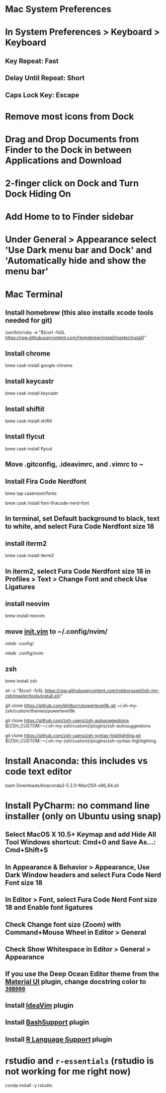 # Mac System Preferences
# In System Preferences > Keyboard > Keyboard 
## Key Repeat: Fast
## Delay Until Repeat: Short
## Caps Lock Key: Escape
# Remove most icons from Dock
# Drag and Drop Documents from Finder to the Dock in between Applications and Download
# 2-finger click on Dock and Turn Dock Hiding On
# Add Home to to Finder sidebar
# Under General > Appearance select 'Use Dark menu bar and Dock' and 'Automatically hide and show the menu bar'

# Mac Terminal 
## Install homebrew (this also installs xcode tools needed for git)
/usr/bin/ruby -e "$(curl -fsSL https://raw.githubusercontent.com/Homebrew/install/master/install)"

## Install chrome
brew cask install google-chrome

## Install keycastr
brew cask install keycastr

## Install shiftit
brew cask install shiftit

## Install flycut
brew cask install flycut

## Move .gitconfig, .ideavimrc, and .vimrc to ~

## Install Fira Code Nerdfont
brew tap caskroom/fonts

brew cask install font-firacode-nerd-font

## In terminal, set Default background to black, text to white, and select Fura Code Nerdfont size 18

## install iterm2
brew cask install iterm2

## In iterm2, select Fura Code Nerdfont size 18 in Profiles > Text > Change Font and check Use Ligatures

## install neovim
brew install neovim

## move [init.vim](https://raw.githubusercontent.com/marskar/biof309_fall2018/master/setup/init.vim) to ~/.config/nvim/
mkdir .config/

mkdir .config/nvim

## zsh
brew install zsh

sh -c "$(curl -fsSL https://raw.githubusercontent.com/robbyrussell/oh-my-zsh/master/tools/install.sh)"

git clone https://github.com/bhilburn/powerlevel9k.git ~/.oh-my-zsh/custom/themes/powerlevel9k

git clone https://github.com/zsh-users/zsh-autosuggestions ${ZSH_CUSTOM:-~/.oh-my-zsh/custom}/plugins/zsh-autosuggestions

git clone https://github.com/zsh-users/zsh-syntax-highlighting.git ${ZSH_CUSTOM:-~/.oh-my-zsh/custom}/plugins/zsh-syntax-highlighting

# Install Anaconda: this includes vs code text editor
bash Downloads/Anaconda3-5.2.0-MacOSX-x86_64.sh

# Install PyCharm: no command line installer (only on Ubuntu using snap)
## Select MacOS X 10.5+ Keymap and add Hide All Tool Windows shortcut: Cmd+0 and Save As...: Cmd+Shift+S
## In Appearance & Behavior > Appearance, Use Dark Window headers and select Fura Code Nerd Font size 18
## In Editor > Font, select Fura Code Nerd Font size 18 and Enable font ligatures
## Check Change font size (Zoom) with Command+Mouse Wheel in Editor > General
## Check Show Whitespace in Editor > General > Appearance
## If you use the Deep Ocean Editor theme from the [Material UI](https://www.material-theme.com/) plugin, change docstring color to [`30B000`](https://www.beautycolorcode.com/30b000)
## Install [IdeaVim](https://github.com/JetBrains/ideavim) plugin
## Install [BashSupport](https://plugins.jetbrains.com/plugin/4230-bashsupport) plugin
## Install [R Language Support](http://holgerbrandl.github.io/r4intellij/) plugin

# rstudio and `r-essentials` (rstudio is not working for me right now)
conda install -y rstudio
